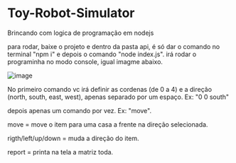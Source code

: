 # Toy-Robot-Simulator
Brincando com logica de programação em nodejs


para rodar, baixe o projeto e dentro da pasta api, é só dar o comando no terminal "npm i" e depois o comando "node index.js". irá rodar o programinha no modo console, igual imagme abaixo.

![image](https://user-images.githubusercontent.com/68567754/161640359-5ec39787-3561-4bd0-a6a5-e0f6c2ae686c.png)

No primeiro comando vc irá definir as cordenas (de 0 a 4) e a direção (north, south, east, west), apenas separado por um espaço. Ex: "0 0 south"

depois apenas um comando por vez. Ex: "move".

move = move o item para uma casa a frente na direção selecionada.

rigth/left/up/down = muda a direção do item.

report = printa na tela a matriz toda.

